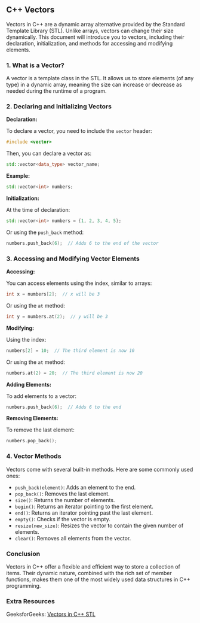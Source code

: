 

## C++ Vectors

Vectors in C++ are a dynamic array alternative provided by the Standard Template Library (STL). Unlike arrays, vectors can change their size dynamically. This document will introduce you to vectors, including their declaration, initialization, and methods for accessing and modifying elements.

### 1. What is a Vector?

A vector is a template class in the STL. It allows us to store elements (of any type) in a dynamic array, meaning the size can increase or decrease as needed during the runtime of a program.

### 2. Declaring and Initializing Vectors

**Declaration:**

To declare a vector, you need to include the `vector` header:

```cpp
#include <vector>
```

Then, you can declare a vector as:

```cpp
std::vector<data_type> vector_name;
```

**Example:**

```cpp
std::vector<int> numbers;
```

**Initialization:**

At the time of declaration:

```cpp
std::vector<int> numbers = {1, 2, 3, 4, 5};
```

Or using the `push_back` method:

```cpp
numbers.push_back(6);  // Adds 6 to the end of the vector
```

### 3. Accessing and Modifying Vector Elements

**Accessing:**

You can access elements using the index, similar to arrays:

```cpp
int x = numbers[2];  // x will be 3
```

Or using the `at` method:

```cpp
int y = numbers.at(2);  // y will be 3
```

**Modifying:**

Using the index:

```cpp
numbers[2] = 10;  // The third element is now 10
```

Or using the `at` method:

```cpp
numbers.at(2) = 20;  // The third element is now 20
```

**Adding Elements:**

To add elements to a vector:

```cpp
numbers.push_back(6);  // Adds 6 to the end
```

**Removing Elements:**

To remove the last element:

```cpp
numbers.pop_back();
```

### 4. Vector Methods

Vectors come with several built-in methods. Here are some commonly used ones:

- `push_back(element)`: Adds an element to the end.
- `pop_back()`: Removes the last element.
- `size()`: Returns the number of elements.
- `begin()`: Returns an iterator pointing to the first element.
- `end()`: Returns an iterator pointing past the last element.
- `empty()`: Checks if the vector is empty.
- `resize(new_size)`: Resizes the vector to contain the given number of elements.
- `clear()`: Removes all elements from the vector.

### Conclusion

Vectors in C++ offer a flexible and efficient way to store a collection of items. Their dynamic nature, combined with the rich set of member functions, makes them one of the most widely used data structures in C++ programming.

### Extra Resources
GeeksforGeeks: [Vectors in C++ STL](https://www.geeksforgeeks.org/vector-of-vectors-in-c-stl-with-examples/?ref=gcse)